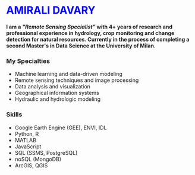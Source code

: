 # <span style="color:blue">AMIRALI DAVARY</span>


**I am a ***"Remote Sensing Specialist"*** with 4+ years of research and professional experience in hydrology, crop monitoring and change detection for natural resources. Currently in the process of completing a second Master's in Data Science at the University of Milan**.

### My Specialties
- Machine learning and data-driven modeling
- Remote sensing techniques and image processing
- Data analysis and visualization
- Geographical information systems
- Hydraulic and hydrologic modeling

### Skills
- Google Earth Engine (GEE), ENVI, IDL
- Python, R
- MATLAB
- JavaScript
- SQL (SSMS, PostgreSQL)
- noSQL (MongoDB)
- ArcGIS, QGIS

